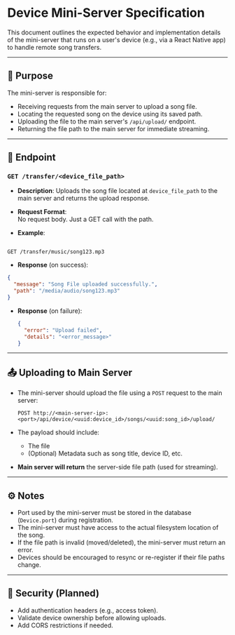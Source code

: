 # Device Mini-Server Specification

This document outlines the expected behavior and implementation details of the mini-server that runs on a user's device (e.g., via a React Native app) to handle remote song transfers.

---

## 🎯 Purpose

The mini-server is responsible for:

- Receiving requests from the main server to upload a song file.
- Locating the requested song on the device using its saved path.
- Uploading the file to the main server's `/api/upload/` endpoint.
- Returning the file path to the main server for immediate streaming.

---

## 🔌 Endpoint

### `GET /transfer/<device_file_path>`

- **Description**: Uploads the song file located at `device_file_path` to the main server and returns the upload response.

- **Request Format**:  
  No request body. Just a GET call with the path.

- **Example**:

```

GET /transfer/music/song123.mp3

```

- **Response** (on success):

```json
{
  "message": "Song File uploaded successfully.",
  "path": "/media/audio/song123.mp3"
}
```

- **Response** (on failure):

  ```json
  {
    "error": "Upload failed",
    "details": "<error_message>"
  }
  ```

---

## 📤 Uploading to Main Server

- The mini-server should upload the file using a `POST` request to the main server:

  ```
  POST http://<main-server-ip>:<port>/api/device/<uuid:device_id>/songs/<uuid:song_id>/upload/
  ```

- The payload should include:

  - The file
  - (Optional) Metadata such as song title, device ID, etc.

- **Main server will return** the server-side file path (used for streaming).

---

## ⚙️ Notes

- Port used by the mini-server must be stored in the database (`Device.port`) during registration.
- The mini-server must have access to the actual filesystem location of the song.
- If the file path is invalid (moved/deleted), the mini-server must return an error.
- Devices should be encouraged to resync or re-register if their file paths change.

---

## 🔐 Security (Planned)

- Add authentication headers (e.g., access token).
- Validate device ownership before allowing uploads.
- Add CORS restrictions if needed.
